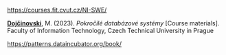 https://courses.fit.cvut.cz/NI-SWE/

**[Dojčinovski](https://gitlab.fit.cvut.cz/dojchmil)**, M. (2023). _Pokročilé databázové systémy_ [Course materials]. Faculty of Information Technology, Czech Technical University in Prague

https://patterns.dataincubator.org/book/